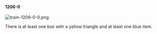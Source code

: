#### 1206-0
![train-1206-0-0.png](https://github.com/lil-lab/nlvr/raw/master/nlvr/train/images/45/train-1206-0-0.png "train-1206-0-0.png")

There is at least one box with a yellow triangle and at least one blue item.
